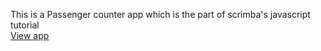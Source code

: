 This is a Passenger counter app which is the part of scrimba's javascript tutorial <br>
<a href="https://master--passenger-counter-app-p1.netlify.app/">View app</a>
